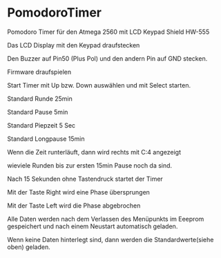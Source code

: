 # PomodoroTimer

Pomodoro Timer für den Atmega 2560 mit LCD Keypad Shield HW-555

Das LCD Display mit den Keypad draufstecken

Den Buzzer auf Pin50 (Plus Pol) und den andern Pin auf GND stecken.

Firmware draufspielen

Start Timer mit Up bzw. Down auswählen und mit Select starten.

Standard Runde 25min

Standard Pause 5min

Standard Piepzeit 5 Sec

Standard Longpause 15min

Wenn die Zeit runterläuft, dann wird rechts mit C:4 angezeigt

wieviele Runden bis zur ersten 15min Pause noch da sind.

Nach 15 Sekunden ohne Tastendruck startet der Timer

Mit der Taste Right wird eine Phase übersprungen

Mit der Taste Left wird die Phase abgebrochen

Alle Daten werden nach dem Verlassen des Menüpunkts im Eeeprom gespeichert und nach einem Neustart automatisch geladen.

Wenn keine Daten hinterlegt sind, dann werden die Standardwerte(siehe oben) geladen.
